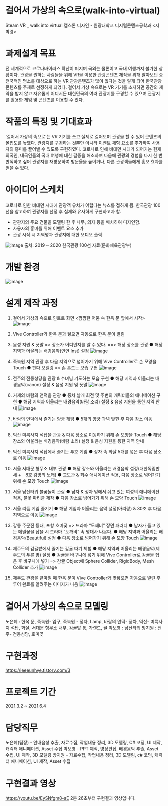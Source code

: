 # 걸어서 가상의 속으로(walk-into-virtual)
Steam VR _ walk into virtual
캡스톤 디자인 - 원광대학교 디지털콘텐츠공학과 <지박령>

# 과제설계 목표
전 세계적으로 코로나바이러스 확산이 퍼지며 국외는 물론이고 국내 여행까지 불가한 상황이다.
관광을 원하는 사람들을 위해 VR을 이용한 관광콘텐츠 제작을 위해 알아보던 중 전국적인 명소를 대상으로 하는 VR 관광콘텐츠가 많이 없다는 것을 알게 되어 한국관광콘텐츠를 주제로 선정하게 되었다. 걸어서 가상 속으로는 VR 기기를 소지하면 공간의 제약을 받지 않고 자유롭게 어디서든 대한민국의 여러 관광지를 구경할 수 있으며 관광지를 활용한 게임 및 콘텐츠를 이용할 수 있다.

# 작품의 특징 및 기대효과
‘걸어서 가상의 속으로’는 VR 기기를 쓰고 실제로 걸어보며 관광을 할 수 있어 콘텐츠의 몰입도를 높였다. 관광지를 구경하는 것뿐만 아니라 이벤트 체험 요소를 추가하여 사용자의 흥미를 끌어낼 수 있도록 구현하였다. 코로나로 인해 비대면 시대가 되어가는 현재 외국인, 내국인들의 국내 여행에 대한 갈증을 해소하며 다음에 관광의 경험을 다시 한 번 만끽하고 싶어 관광지를 재방문하여 방문율을 높이거나, 다른 관광객들에게 홍보 효과를 얻을 수 있다.

# 아이디어 스케치
코로나로 인한 비대면 시대에 관광객 유치가 어렵다는 뉴스를 접하게 됨. 한국관광 100선을 참고하여 관광지를 선정 후 실제와 유사하게 구현하고자 함.
- 관광지의 주요 건물을 모델링 한 후 나무, 의자 등을 배치하여 디자인함.
- 사용자의 흥미를 위해 이벤트 요소 추가
- 관광 시작 시 지역명과 관광지에 대한 오디오 출력

![image](https://user-images.githubusercontent.com/76396597/169792726-5c9fc839-8e00-47f0-b452-81d9c4b80dd0.png)
출처: 2019 ~ 2020 한국관광 100선 자료(문화체육관광부)

# 개발 환경
![image](https://user-images.githubusercontent.com/76396597/169796224-07261c9e-b833-4be7-8c7f-a4217965e14e.png)


# 설계 제작 과정
1. 걸어서 가상의 속으로 인트로 화면 <깜깜한 어둠 속 한옥 문 앞에서 시작>
![image](https://user-images.githubusercontent.com/76396597/169793270-facb147d-6dc5-4993-9594-96473ac865ae.png)

2. Vive Controller가 한옥 문과 닿으면 자동으로 한옥 문이 열림

3. 음성 지원 & 푯말 => 장소가 어디인지를 알 수 있다. ==> 해당 장소를 관광 
● 해당 지역과 어울리는 배경음악(인연 Inst) 설정
![image](https://user-images.githubusercontent.com/76396597/169793439-b5f870aa-4a6b-4d46-bf36-a28d68bfc9bc.png)

4. 죽녹원 지역 관광 후 다음 지역으로 넘어가기 위해 Vive Controller로 손 모양을 Touch 
● 판다 모델링 => 손 흔드는 모습 구현
![image](https://user-images.githubusercontent.com/76396597/169793501-1be8b4ad-f8dd-4c1d-b301-8f14c24dee36.png)

5. 전주의 전동성당을 관광 & 수녀님 기도하는 모습 구현 
● 해당 지역과 어울리는 배경음악(canon) 설정 & 음성 지원 및 푯말
![image](https://user-images.githubusercontent.com/76396597/169793552-64d2b851-9c37-43d0-ba4c-c4f0fd66d4ec.png)

6. 거제의 바람의 언덕을 관광
● 풍차 날개 회전 및 주변의 캐릭터들의 애니메이션 구현
● 해당 지역과 어울리는 배경음악(바람 소리) 설정 & 음성 지원을 통한 지역 안내
![image](https://user-images.githubusercontent.com/76396597/169793602-d05c9011-b592-45e1-bf99-ff5088f19c1b.png)

7. 바람의 언덕에서 즐기는 양궁 게임
● 5개의 양궁 과녁 맞힌 후 다음 장소 이동
![image](https://user-images.githubusercontent.com/76396597/169793677-6ac3730b-af3b-4ca9-bb66-ff45f6381713.png)

8. 익산 미륵사지 석탑을 관광 & 다음 장소로 이동하기 위해 손 모양을 Touch
● 해당 장소와 어울리는 배경음악(바람 소리) 설정 & 음성 지원을 통한 지역 안내

9. 익산 미륵사지 석탑에서 즐기는 투호 게임
● 상자 속 화살 5개를 넣은 후 다음 장소로 이동 
![image](https://user-images.githubusercontent.com/76396597/169793753-9e6a7d2e-fe23-4045-8715-e4b56134be9d.png)

10. 서울 서대문 형무소 내부 관광
● 해당 장소와 어울리는 배경음악 설정(대한독립만세 +　8호 감방의 노래)
● 교도관 & 죄수 애니메이션 적용, 다음 장소로 넘어가기 위해 손 모양 Touch
![image](https://user-images.githubusercontent.com/76396597/169793782-e69cc6e8-1f7a-4b4e-925a-41bfa18b6448.png)

11. 서울 남산타워 불꽃놀이 관람
● 남자 & 정자 밑에서 쉬고 있는 여성의 애니메이션 적용, 불꽃 파티클 제작
● 다음 장소로 넘어가기 위해 손 모양 Touch 
![image](https://user-images.githubusercontent.com/76396597/169793799-ff2e1528-3bd7-4872-bb3d-2ddfb8c2f9c4.png)

12. 서울 리듬 게임 즐기기 
● 해당 게임과 어울리는 음악 설정(아리랑) & 30초 후 다음 지역으로 이동 
![image](https://user-images.githubusercontent.com/76396597/169793831-ce030a35-d42e-4d3d-a631-95a4cb6350cf.png)

13. 강릉 주문진 등대, 포항 호미곶 => 드라마 “도깨비” 장면 패러디
● 남자가 들고 있는 메밀꽃을 잡을 시 드라마 “도깨비” 속 명대사 나온다.
● 해당 지역과 어울리는 배경음악(Beautiful) 설정
● 다음 장소로 넘어가기 위해 손 모양 Touch
![image](https://user-images.githubusercontent.com/76396597/169793849-280d73e7-942d-4f02-ad9c-c6c38fcc6bb8.png)

13. 제주도의 감귤밭에서 즐기는 감귤 따기 체험 
● 해당 지역과 어울리는 배경음악(제주도의 푸른 밤) 설정
● 감귤을 바구니에 넣기 위해 Vive Controller로 감귤을 집은 후 바구니에 넣기
=> 감귤 Object에 Sphere Collider, RigidBody, Mesh Collider 추가
![image](https://user-images.githubusercontent.com/76396597/169793885-adfbd621-8b2e-49e2-a1c3-70ebb49d48f6.png)

14. 제주도 관광을 끝마칠 때 한옥 문이 Vive Controller와 맞닿으면 자동으로 열린 후 투어 완료를 알려주는 이미지가 나옴
![image](https://user-images.githubusercontent.com/76396597/169793903-b0c49bc6-1d75-45cf-b792-9cff8fe3be02.png)

# 걸어서 가상의 속으로 모델링
노은혜 : 한옥 문, 죽녹원- 입구, 죽녹원 - 정자, Lamp, 바람의 언덕- 풍차, 익산- 미륵사지 석탑, 화살, 서대문 형무소 내부, 감귤밭 통, 가랜드, 귤
박보영 : 남산타워
방지원 : 전주- 전동성당, 호미곶

# 구현과정
https://leeeunhye.tistory.com/3

# 프로젝트 기간 
2021.3.2 ~ 2021.6.4

# 담당직무 
노은혜(팁장) - 안내음성 추출, 자료수집, 작업내용 정리, 3D 모델링, C# 코딩, UI 제작, 캐릭터 애니메이션, Asset 수집
박보영 - PPT 제작, 영상편집, 배경음악 추출, Asset 수집, UI 제작, 3D 모델링
방지원 - 자료수집, 작업내용 정리, 3D 모델링, c# 코딩, 캐릭터 애니메이션, UI 제작, Asset 수집

# 구현결과 영상
https://youtu.be/EySNfgm8-aE
2분 26초부터 구현결과 영상입니다.
